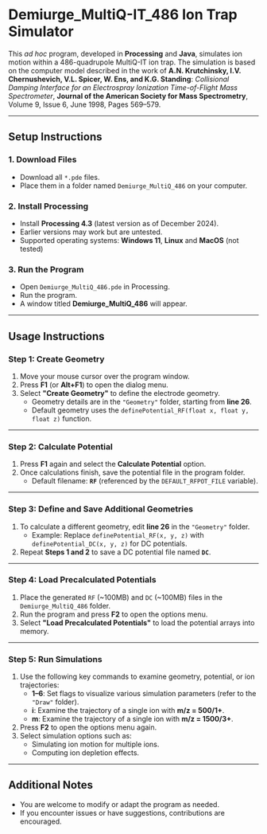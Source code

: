 # **Demiurge_MultiQ-IT_486 Ion Trap Simulator**

This _ad hoc_ program, developed in **Processing** and **Java**, simulates ion motion within a 486-quadrupole MultiQ-IT ion trap. The simulation is based on the computer model described in the work of **A.N. Krutchinsky, I.V. Chernushevich, V.L. Spicer, W. Ens, and K.G. Standing**:  *Collisional Damping Interface for an Electrospray Ionization Time-of-Flight Mass Spectrometer*,  **Journal of the American Society for Mass Spectrometry**, Volume 9, Issue 6, June 1998, Pages 569–579.

---

## **Setup Instructions**

### 1. **Download Files**
- Download all `*.pde` files.
- Place them in a folder named `Demiurge_MultiQ_486` on your computer.

### 2. **Install Processing**
- Install **Processing 4.3** (latest version as of December 2024).
- Earlier versions may work but are untested.
- Supported operating systems: **Windows 11**, **Linux** and **MacOS** (not tested)

### 3. **Run the Program**
- Open `Demiurge_MultiQ_486.pde` in Processing.
- Run the program.
- A window titled **Demiurge_MultiQ_486** will appear.

---

## **Usage Instructions**

### **Step 1: Create Geometry**
1. Move your mouse cursor over the program window.
2. Press **F1** (or **Alt+F1**) to open the dialog menu.
3. Select **"Create Geometry"** to define the electrode geometry.
   - Geometry details are in the `"Geometry"` folder, starting from **line 26**.
   - Default geometry uses the `definePotential_RF(float x, float y, float z)` function.

---

### **Step 2: Calculate Potential**
1. Press **F1** again and select the **Calculate Potential** option.
2. Once calculations finish, save the potential file in the program folder.
   - Default filename: **`RF`** (referenced by the `DEFAULT_RFPOT_FILE` variable).

---

### **Step 3: Define and Save Additional Geometries**
1. To calculate a different geometry, edit **line 26** in the `"Geometry"` folder.
   - Example: Replace `definePotential_RF(x, y, z)` with `definePotential_DC(x, y, z)` for DC potentials.
2. Repeat **Steps 1 and 2** to save a DC potential file named **`DC`**.

---

### **Step 4: Load Precalculated Potentials**
1. Place the generated `RF` (~100MB) and `DC` (~100MB) files in the `Demiurge_MultiQ_486` folder.
2. Run the program and press **F2** to open the options menu.
3. Select **"Load Precalculated Potentials"** to load the potential arrays into memory.

---

### **Step 5: Run Simulations**
1. Use the following key commands to examine geometry, potential, or ion trajectories:
   - **1–6**: Set flags to visualize various simulation parameters (refer to the `"Draw"` folder).
   - **i**: Examine the trajectory of a single ion with **m/z = 500/1+**.
   - **m**: Examine the trajectory of a single ion with **m/z = 1500/3+**.
2. Press **F2** to open the options menu again.
3. Select simulation options such as:
   - Simulating ion motion for multiple ions.
   - Computing ion depletion effects.

---

## **Additional Notes**
- You are welcome to modify or adapt the program as needed.
- If you encounter issues or have suggestions, contributions are encouraged.

